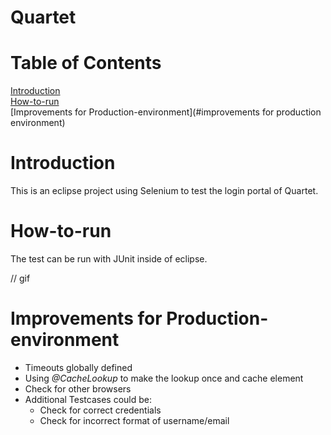 # Quartet

# Table of Contents
[Introduction](#introduction)  
[How-to-run](#how-to-run)  
[Improvements for Production-environment](#improvements for production environment)  

# Introduction
This is an eclipse project using Selenium to test the login portal of Quartet.

# How-to-run
The test can be run with JUnit inside of eclipse.

// gif

# Improvements for Production-environment
* Timeouts globally defined
* Using _@CacheLookup_ to make the lookup once and cache element
* Check for other browsers
* Additional Testcases could be:
  * Check for correct credentials
  * Check for incorrect format of username/email
